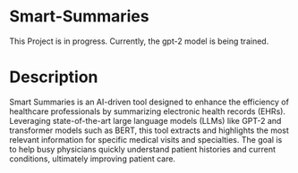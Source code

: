 # Smart-Summaries

This Project is in progress. Currently, the gpt-2 model is being trained.

# Description

Smart Summaries is an AI-driven tool designed to enhance the efficiency of healthcare professionals by summarizing electronic health records (EHRs). Leveraging state-of-the-art large language models (LLMs) like GPT-2 and transformer models such as BERT, this tool extracts and highlights the most relevant information for specific medical visits and specialties. The goal is to help busy physicians quickly understand patient histories and current conditions, ultimately improving patient care.
